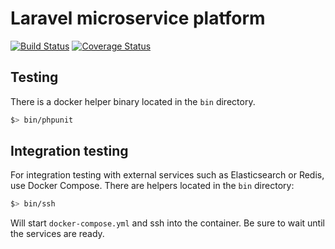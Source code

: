 # Laravel microservice platform
[![Build Status](https://cloud.drone.io/api/badges/beam-australia/platform-php/status.svg)](https://cloud.drone.io/beam-australia/platform-php)
[![Coverage Status](https://coveralls.io/repos/github/beam-australia/platform-php/badge.svg?branch=master)](https://coveralls.io/github/beam-australia/platform-php?branch=master)

## Testing

There is a docker helper binary located in the `bin` directory.

```bash
$> bin/phpunit
```

## Integration testing

For integration testing with external services such as Elasticsearch or Redis, use Docker Compose. There are helpers located in the `bin` directory:

```bash
$> bin/ssh
```

Will start `docker-compose.yml` and ssh into the container. Be sure to wait until the services are ready.



